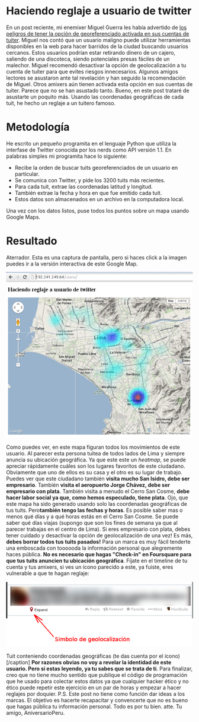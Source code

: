 # Haciendo reglaje a usuario de twitter
En un post reciente, mi enemixer Miguel Guerra les había advertido de
[los peligros de tener la opción de georeferenciado activada en sus
cuentas de
tuiter](http://hack.utero.pe/2014/02/03/un-usuario-de-twitter-podria-ser-victima-de-acoso/).
Miguel nos contó que un usuario maligno puede utilizar herramientas
disponibles en la web para hacer barridos de la ciudad buscando usuarios
cercanos. Estos usuarios podrían estar retirando dinero de un cajero,
saliendo de una discoteca, siendo potenciales presas fáciles de un
malechor. Miguel recomendó desactivar la opción de geolocalización a tu
cuenta de tuiter para que evites riesgos innecesarios. Algunos amigos
lectores se asustaron ante tal revelación y han seguido la recomendación
de Miguel. Otros amixers aún tienen activada esta opción en sus cuentas
de tuiter. Parece que no se han asustado tanto. Bueno, en este post
trataré de asustarte un poquito más. Usando las coordenadas geográficas
de cada tuit, he hecho un reglaje a un tuitero famoso.

Metodología
===========

He escrito un pequeño programita en el lenguaje Python que utiliza la
interfase de Twitter conocida por los nerds como API versión 1.1. En
palabras simples mi programita hace lo siguiente:

-   Recibe la orden de buscar tuits georeferenciados de un usuario en
    particular.
-   Se comunica con Twitter, y pide los 3200 tuits más recientes.
-   Para cada tuit, extrae las coordenadas latitud y longitud.
-   También extrae la fecha y hora en que fue emitido cada tuit.
-   Estos datos son almacenados en un archivo en la computadora local.

Una vez con los datos listos, puse todos los puntos sobre un mapa usando
Google Maps.

Resultado
=========

Aterrador. Esta es una captura de pantalla, pero si haces click a la
imagen puedes ir a la versión interactiva de este Google Map. 

![Captura de pantalla. Hacer click para ir a la versión interactiva.](images/reglaje_famoso1.png)

Como puedes ver, en este mapa figuran todos los
movimientos de este usuario. Al parecer esta persona tuitea de todos
lados de Lima y siempre anuncia su ubicación geográfica. Ya que este
este un *heatmap*, se puede apreciar rápidamente cuáles son los lugares
favoritos de este ciudadano. Obviamente que uno de ellos es su casa y el
otro es su lugar de trabajo. Puedes ver que este ciudadano también
**visita mucho San Isidro, debe ser empresario**. También **visita el
aeropuerto Jorge Chávez, debe ser empresario con plata**. También visita
a menudo el Cerro San Cosme, **debe hacer labor social ya que, como
hemos especulado, tiene plata**. Ojo, que este mapa ha sido generado
usando solo las coordenadas geográficas de tus tuits. Pero**también
tengo las fechas y horas**. Es posible saber mas o menos qué días y a
qué horas estás en el Cerro San Cosme. Se puede saber qué días viajas
(supongo que son los fines de semana ya que al parecer trabajas en el
centro de Lima). Si eres empresario con plata, debes tener cuidado y
desactivar la opción de geolocalización de una vez! Es más, **debes
borrar todos tus tuits pasados!** Para un marca es muy fácil tenderte
una emboscada con toooooda la información personal que alegremente haces
pública. **No es necesario que hagas "Check-in" en Foursquare para que
tus tuits anuncien tu ubicación geográfica**. Fíjate en el timeline de
tu cuenta y tus amixers, si ves un ícono parecido a este, ya fuiste,
eres vulnerable a que te hagan reglaje:

![Tuit conteniendo coordenadas geográficas (te das cuenta por el ícono)](images/reglaje_famoso2.png)

Tuit conteniendo coordenadas geográficas (te das cuenta por el
ícono)[/caption] **Por razones obvias no voy a revelar la identidad de
este usuario. Pero si estas leyendo, ya tu sabes que se trata de ti**.
Para finalizar, creo que no tiene mucho sentido que publique el código
de programación que he usado para colectar estos datos ya que cualquier
hacker ético y no ético puede repetir este ejercicio en un par de horas
y empezar a hacer reglajes por doquier. P.S. Este post no tiene como
función dar ideas a los marcas. El objetivo es hacerte recapacitar y
convencerte que no es bueno que hagas pública tu información personal.
Todo es por tu bien. atte. Tu amigo, AniversarioPeru.
